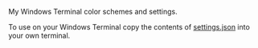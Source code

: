 My Windows Terminal color schemes and settings. 

To use on your Windows Terminal copy the contents of [settings.json](https://github.com/sh1nyfox/windows-terminal/blob/master/settings.json) into your own terminal. 